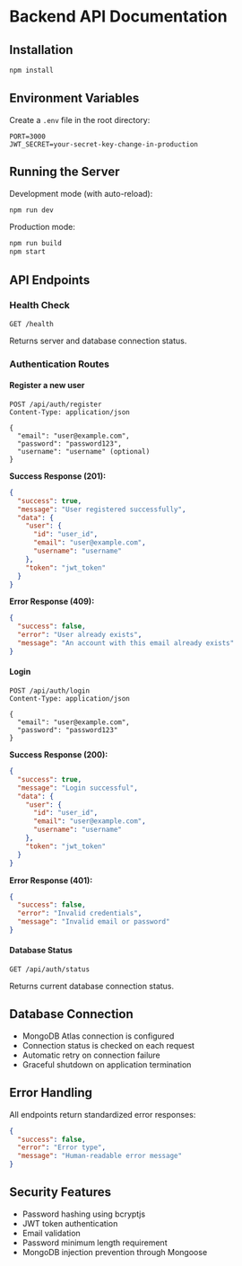 # Backend API Documentation

## Installation

```bash
npm install
```

## Environment Variables

Create a `.env` file in the root directory:

```
PORT=3000
JWT_SECRET=your-secret-key-change-in-production
```

## Running the Server

Development mode (with auto-reload):
```bash
npm run dev
```

Production mode:
```bash
npm run build
npm start
```

## API Endpoints

### Health Check
```
GET /health
```
Returns server and database connection status.

### Authentication Routes

#### Register a new user
```
POST /api/auth/register
Content-Type: application/json

{
  "email": "user@example.com",
  "password": "password123",
  "username": "username" (optional)
}
```

**Success Response (201):**
```json
{
  "success": true,
  "message": "User registered successfully",
  "data": {
    "user": {
      "id": "user_id",
      "email": "user@example.com",
      "username": "username"
    },
    "token": "jwt_token"
  }
}
```

**Error Response (409):**
```json
{
  "success": false,
  "error": "User already exists",
  "message": "An account with this email already exists"
}
```

#### Login
```
POST /api/auth/login
Content-Type: application/json

{
  "email": "user@example.com",
  "password": "password123"
}
```

**Success Response (200):**
```json
{
  "success": true,
  "message": "Login successful",
  "data": {
    "user": {
      "id": "user_id",
      "email": "user@example.com",
      "username": "username"
    },
    "token": "jwt_token"
  }
}
```

**Error Response (401):**
```json
{
  "success": false,
  "error": "Invalid credentials",
  "message": "Invalid email or password"
}
```

#### Database Status
```
GET /api/auth/status
```

Returns current database connection status.

## Database Connection

- MongoDB Atlas connection is configured
- Connection status is checked on each request
- Automatic retry on connection failure
- Graceful shutdown on application termination

## Error Handling

All endpoints return standardized error responses:
```json
{
  "success": false,
  "error": "Error type",
  "message": "Human-readable error message"
}
```

## Security Features

- Password hashing using bcryptjs
- JWT token authentication
- Email validation
- Password minimum length requirement
- MongoDB injection prevention through Mongoose

